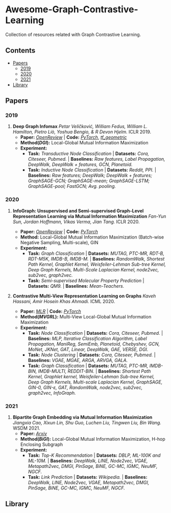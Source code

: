 # Awesome-Graph-Contrastive-Learning
Collection of resources related with Graph Contrastive Learning.




## Contents

- [Papers](#papers)
  - [2019](#2019)
  - [2020](#2020)
  - [2021](#2021)
- [Library](#library)


<a name="papers" />

## Papers

<a name="2019" />

### 2019

1. **Deep Graph Infomax** *Petar Veličković, William Fedus, William L. Hamilton, Pietro Liò, Yoshua Bengio, & R Devon Hjelm.* ICLR 2019. 
    + __Paper:__ [*OpenReview*](https://openreview.net/pdf?id=rklz9iAcKQ) | __Code:__ [*PyTorch*](https://github.com/PetarV-/DGI), [*tf_geometric*](https://github.com/CrawlScript/tf_geometric/blob/master/demo/demo_dgi.py)
    + __Method(*DGI*):__ Local-Global Mutual Information Maximization
    + __Experiment:__ 
        + __Task:__ *Transductive Node Classification* | __Datasets:__ *Cora, Citeseer, Pubmed.* | __Baselines:__ *Raw features, Label Propagation, DeepWalk, DeepWalk + features, GCN, Planetoid.*
        + __Task:__ *Inductive Node Classification* | __Datasets:__ *Reddit, PPI.* | __Baselines:__ *Raw features; DeepWalk; DeepWalk + features; GraphSAGE-GCN; GraphSAGE-mean; GraphSAGE-LSTM; GraphSAGE-pool; FastGCN; Avg. pooling.*



<a name="2020" />

### 2020

1. **InfoGraph: Unsupervised and Semi-supervised Graph-Level Representation Learning via Mutual Information Maximization** *Fan-Yun Sun, Jordan Hoffmann, Vikas Verma, Jian Tang.* ICLR 2020.
    + __Paper:__ [*OpenReview*](https://openreview.net/pdf/af171fb8c60fa180c4dcf349ccc51ff006211216.pdf) | __Code:__ [*PyTorch*](https://github.com/fanyun-sun/InfoGraph) 
    + __Method:__ Local-Global Mutual Information Maximization (Batch-wise Negative Sampling, Multi-scale), GIN
    + __Experiment:__ 
        + __Task:__ *Graph Classification* | __Datasets:__ *MUTAG, PTC-MR, RDT-B, RDT-M5K, IMDB-B, IMDB-M.* | __Baselines:__ *RandomWalk, Shortest Path Kernel, Graphlet Kernel, Weisfeiler-Lehman Sub-tree Kernel, Deep Graph Kernels, Multi-Scale Laplacian Kernel, node2vec, sub2vec, graph2vec.*
        + __Task:__ *Semi-supervised Molecular Property Prediction* | __Datasets:__ *QM9.* | __Baselines:__ *Mean-Teachers.*


1. **Contrastive Multi-View Representation Learning on Graphs** *Kaveh Hassani, Amir Hosein Khas Ahmadi.* ICML 2020.
    + __Paper:__ [*MLR*](http://proceedings.mlr.press/v119/hassani20a/hassani20a.pdf) | __Code:__ [*PyTorch*](https://github.com/kavehhassani/mvgrl)
    + __Method(*MVGRL*):__ Multi-View Local-Global Mutual Information Maximization
    + __Experiment:__ 
        + __Task:__ *Node Classification* | __Datasets:__ *Cora, Citeseer, Pubmed.* | __Baselines:__ *MLP, Iterative Classification Algorithm, Label Propagation, ManiReg, SemiEmb, Planetoid, Chebyshev, GCN, MoNet, JKNet, GAT, Linear, DeepWalk, GAE, VERSE, DGI.*
        + __Task:__ *Node Clustering* | __Datasets:__ *Cora, Citeseer, Pubmed.* | __Baselines:__ *VGAE, MGAE, ARGA, ARVGA, GALA.*
        + __Task:__ *Graph Classification* | __Datasets:__ *MUTAG, PTC-MR, IMDB-BIN, IMDB-MULTI, REDDIT-BIN.* | __Baselines:__ *Shortest Path Kernel, Graphlet kernel, Weisfeiler-Lehman Sub-tree Kernel, Deep Graph Kernels, Multi-scale Laplacian Kernel, GraphSAGE, GIN-0, GIN-ε, GAT, RandomWalk, node2vec, sub2vec, graph2vec, InfoGraph.*


<a name="2021" />

### 2021


1. **Bipartite Graph Embedding via Mutual Information Maximization** *Jiangxia Cao, Xixun Lin, Shu Guo, Luchen Liu, Tingwen Liu, Bin Wang.* WSDM 2021.
    + __Paper:__ [*Arxiv*](https://arxiv.org/pdf/2012.05442.pdf)
    + __Method(*BiGI*):__ Local-Global Mutual Information Maximization, H-hop Enclosing Subgraph
    + __Experiment:__ 
        + __Task:__ *Top-K Recommendation* | __Datasets:__ *DBLP, ML-100K and ML-10M.* | __Baselines:__ *DeepWalk, LINE, Node2vec, VGAE, Metapath2vec, DMGI, PinSage, BiNE, GC-MC, IGMC, NeuMF, NGCF.*
        + __Task:__ *Link Prediction* | __Datasets:__ *Wikipedia.* | __Baselines:__ *DeepWalk, LINE, Node2vec, VGAE, Metapath2vec, DMGI, PinSage, BiNE, GC-MC, IGMC, NeuMF, NGCF.*



<a name="library" />

## Library



